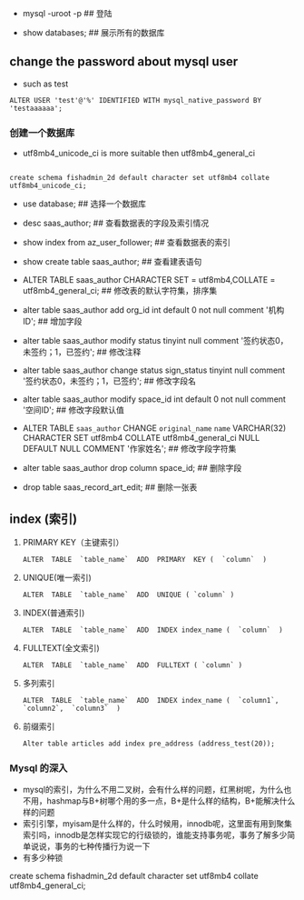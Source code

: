 
- mysql -uroot -p    ## 登陆

- show databases;    ## 展示所有的数据库

## change the password about mysql user

- such as test

```
ALTER USER 'test'@'%' IDENTIFIED WITH mysql_native_password BY 'testaaaaaa';

```



### 创建一个数据库

- utf8mb4_unicode_ci is more suitable then utf8mb4_general_ci

```

create schema fishadmin_2d default character set utf8mb4 collate utf8mb4_unicode_ci;

```



- use database;    ## 选择一个数据库


- desc saas_author;                                                                          ## 查看数据表的字段及索引情况


- show index from az_user_follower;                                                          ## 查看数据表的索引

- show create table saas_author;                                                             ## 查看建表语句

- ALTER TABLE saas_author CHARACTER SET = utf8mb4,COLLATE = utf8mb4_general_ci;              ## 修改表的默认字符集，排序集





- alter table saas_author add org_id int default 0 not null comment '机构 ID';               ## 增加字段

- alter table saas_author modify status tinyint null comment '签约状态0，未签约；1，已签约';     ## 修改注释

- alter table saas_author change status sign_status tinyint 
                               null comment '签约状态0，未签约；1，已签约';                      ## 修改字段名

                               
- alter table saas_author modify space_id int default 0 not null comment '空间ID';           ## 修改字段默认值


- ALTER TABLE `saas_author` CHANGE `original_name` `name` VARCHAR(32)
    CHARACTER SET utf8mb4 COLLATE utf8mb4_general_ci NULL DEFAULT NULL COMMENT '作家姓名';    ## 修改字段字符集


- alter table saas_author drop column space_id;                                              ## 删除字段

- drop table saas_record_art_edit;                                                           ## 删除一张表



## index (索引)

1. PRIMARY  KEY（主键索引） 
   ``` 
   ALTER  TABLE  `table_name`  ADD  PRIMARY  KEY (  `column`  ) 

   ```

2. UNIQUE(唯一索引)         
   
   ``` 
   ALTER  TABLE  `table_name`  ADD  UNIQUE ( `column` ) 

   ```


3. INDEX(普通索引) 

   ``` 
   ALTER  TABLE  `table_name`  ADD  INDEX index_name (  `column`  )

   ```

4. FULLTEXT(全文索引) 

   ``` 
   ALTER  TABLE  `table_name`  ADD  FULLTEXT ( `column` )

   ```
   
5. 多列索引

    ```
    ALTER  TABLE  `table_name`  ADD  INDEX index_name (  `column1`,  `column2`,  `column3`  )

    ```

6. 前缀索引

   ```
   Alter table articles add index pre_address (address_test(20));
   
   ```




### Mysql 的深入

- mysql的索引，为什么不用二叉树，会有什么样的问题，红黑树呢，为什么也不用，hashmap与B+树哪个用的多一点，B+是什么样的结构，B+能解决什么样的问题
- 索引引擎，myisam是什么样的，什么时候用，innodb呢，这里面有用到聚集索引吗，innodb是怎样实现它的行级锁的，谁能支持事务呢，事务了解多少简单说说，事务的七种传播行为说一下
- 有多少种锁







create schema fishadmin_2d default character set utf8mb4 collate utf8mb4_general_ci;




